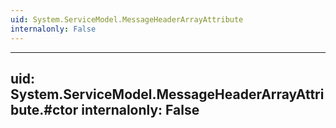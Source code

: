 ```yaml
---
uid: System.ServiceModel.MessageHeaderArrayAttribute
internalonly: False
---
```


---
uid: System.ServiceModel.MessageHeaderArrayAttribute.#ctor
internalonly: False
---
